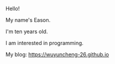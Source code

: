 Hello!

My name's Eason.

I'm ten years old.

I am interested in programming.

My blog: <https://wuyuncheng-26.github.io>
